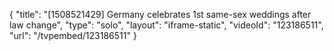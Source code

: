 {
    "title": "[1508521429] Germany celebrates 1st same-sex weddings after law change",
    "type": "solo",
    "layout": "iframe-static",
    "videoId": "123186511",
    "url": "\/tvpembed\/123186511"
}